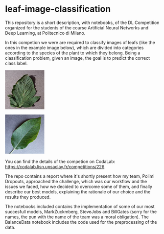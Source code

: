 # leaf-image-classification

This repository is a short description, with notebooks, of the DL Competition organized for the students of the course Artificial Neural Networks and Deep Learning, at Politecnico di Milano.

In this competion we were are required to classify images of leafs (like the ones in the example image below), which are divided into categories according to the species of the plant to which they belong. Being a classification problem, given an image, the goal is to predict the correct class label.

![example1](https://github.com/ManuelCecere/leaf-image-classification/blob/main/leaf-image-examples/leaves_example_1.png?raw=true)

![example2](https://github.com/ManuelCecere/leaf-image-classification/blob/main/leaf-image-examples/Leaves_example_2.png?raw=true)

You can find the details of the competion on CodaLab: https://codalab.lisn.upsaclay.fr/competitions/226

The repo contains a report where it's shortly present how my team, Polimi Dropouts, approached the challenge, which was our workflow and the issues we
faced, how we decided to overcome some of them, and finally describe our best models, explaining the rationale of our
choice and the results they produced.

The notebooks included contains the implementation of some of our most succesfull models, MarkZuckmberg, SteveJobs and BillGates (sorry for the names, the pun with the name of the team was a moral obligation). The BalanceData notebook includes the code used for the preprocessing of the data.
